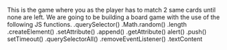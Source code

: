 This is the game where you as the player has to match 2 same cards until none are left.
We are going to be building a board game with the use of the following JS functions.
.querySelector()
.Math.random()
.length
.createElement()
.setAttribute()
.append()
.getAttribute()
alert()
.push()
setTimeout()
.querySelectorAll()
.removeEventListener()
.textContent